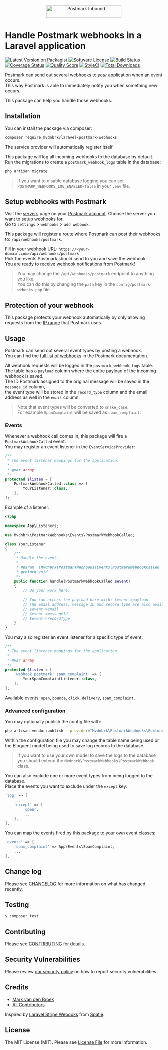 <p align="center"><a href="https://postmarkapp.com" target="_blank"><img src="https://postmarkapp.com/images/logo.svg" alt="Postmark Inbound" width="240" height="40"></a>

# Handle Postmark webhooks in a Laravel application

[![Latest Version on Packagist][ico-version]][link-packagist]
[![Software License][ico-license]](LICENSE.md)
[![Build Status][ico-travis]][link-travis]
[![Coverage Status][ico-scrutinizer]][link-scrutinizer]
[![Quality Score][ico-code-quality]][link-code-quality]
[![StyleCI][ico-style-ci]][link-style-ci]
[![Total Downloads][ico-downloads]][link-downloads]

Postmark can send out several webhooks to *your* application when an event occurs.  
This way Postmark is able to immediately notify you when something new occurs.

This package can help you handle those webhooks.

## Installation

You can install the package via composer:

``` bash
composer require mvdnbrk/laravel-postmark-webhooks
```

The service provider will automatically register itself.

This package will log all incoming webhooks to the database by default.  
Run the migrations to create a `postmark_webhook_logs` table in the database:

``` bash
php artisan migrate
```
> If you want to disable database logging you can set `POSTMARK_WEBHOOKS_LOG_ENABLED=false` in your `.env` file. 

## Setup webhooks with Postmark

Visit the [servers](https://account.postmarkapp.com/servers) page on your [Postmark account](https://account.postmarkapp.com/).
Choose the server you want to setup webhooks for.  
Go to `settings` > `webhooks` > `add webbook`.  

This package will register a route where Postmark can post their webhooks to: `/api/webhooks/postmark`.

Fill in your webhook URL: `https://<your-domain.com>/api/webhooks/postmark`  
Pick the events Postmark should send to you and save the webhook.  
You are ready to receive webhook notifications from Postmark!

> You may change the `/api/webhooks/postmark` endpoint to anything you like.  
> You can do this by changing the `path` key in the `config/postmark-webooks.php` file.

## Protection of your webhook

This package protects your webhook automatically by only allowing requests from the [IP range](https://postmarkapp.com/support/article/800-ips-for-firewalls) that Postmark uses.

## Usage

Postmark can send out several event types by posting a webhook.  
You can find the [full list of webhooks](https://postmarkapp.com/developer/webhooks/webhooks-overview) in the Postmark documentation.

All webhook requests will be logged in the `postmark_webhook_logs` table.  
The table has a `payload` column where the entire payload of the incoming webhook is saved.  
The ID Postmark assigned to the original message will be saved in the `message_id` column,  
the event type will be stored in the `record_type` column and the email address as well in the `email` column.
> Note that event types will be converted to `snake_case`.  
For example `SpamComplaint` will be saved as `spam_complaint`.

### Events

Whenever a webhook call comes in, this package will fire a `PostmarkWebhookCalled` event.  
You may register an event listener in the `EventServiceProvider`:

```php
/**
 * The event listener mappings for the application.
 *
 * @var array
 */
protected $listen = [
    PostmarkWebhookCalled::class => [
        YourListener::class,
    ],
];
```

Example of a listener:

```php
<?php

namespace App\Listeners;

use Mvdnbrk\PostmarkWebhooks\Events\PostmarkWebhookCalled;

class YourListener
{
    /**
     * Handle the event.
     *
     * @param  \Mvdnbrk\PostmarkWebhooks\Events\PostmarkWebhookCalled  $event
     * @return void
     */
    public function handle(PostmarkWebhookCalled $event)
    {
        // Do your work here.
        
        // You can access the payload here with: $event->payload.
        // The email address, message ID and record type are also available:
        // $event->email
        // $event->messageId
        // $event->recordType
    }
}

```

You may also register an event listener for a specific type of event:

```php
/**
 * The event listener mappings for the application.
 *
 * @var array
 */
protected $listen = [
    'webhook.postmark: spam_complaint' => [
        YourSpamComplaintListener::class,
    ],
];
```

Available events: `open`, `bounce`, `click`, `delivery`, `spam_complaint`.

### Advanced configuration

You may optionally publish the config file with:

```bash
php artisan vendor:publish --provider="Mvdnbrk\PostmarkWebhooks\PostmarkWebhooksServiceProvider" --tag="config"
```

Within the configuration file you may change the table name being used 
or the Eloquent model being used to save log records to the database.
> If you want to use your own model to save the logs to the database you should extend
the `Mvdnbrk\PostmarkWebhooks\PostmarkWebhook` class.

You can also exclude one or more event types from being logged to the database.  
Place the events you want to exclude under the `except` key:

```php
'log' => [
    ...
    'except' => [
        'open',
        ...
    ],
],
```

You can map the events fired by this package to your own event classes:

```php
'events' => [
    'spam_complaint' => App\Events\SpamComplaint,
    ...
],
```

## Change log

Please see [CHANGELOG](CHANGELOG.md) for more information on what has changed recently.

## Testing

``` bash
$ composer test
```

## Contributing

Please see [CONTRIBUTING](.github/CONTRIBUTING.md)  for details.

## Security Vulnerabilities

Please review [our security policy](../../security/policy) on how to report security vulnerabilities.

## Credits

- [Mark van den Broek][link-author]
- [All Contributors][link-contributors]

Inspired by [Laravel Stripe Webooks](https://github.com/spatie/laravel-stripe-webhooks) from [Spatie](https://spatie.be/).

## License

The MIT License (MIT). Please see [License File](LICENSE.md) for more information.

[ico-version]: https://img.shields.io/packagist/v/mvdnbrk/laravel-postmark-webhooks.svg?style=flat-square
[ico-license]: https://img.shields.io/badge/license-MIT-brightgreen.svg?style=flat-square
[ico-travis]: https://img.shields.io/travis/mvdnbrk/laravel-postmark-webhooks/master.svg?style=flat-square
[ico-scrutinizer]: https://img.shields.io/scrutinizer/coverage/g/mvdnbrk/laravel-postmark-webhooks.svg?style=flat-square
[ico-code-quality]: https://img.shields.io/scrutinizer/g/mvdnbrk/laravel-postmark-webhooks.svg?style=flat-square
[ico-style-ci]: https://styleci.io/repos/149487979/shield?branch=master
[ico-downloads]: https://img.shields.io/packagist/dt/mvdnbrk/laravel-postmark-webhooks.svg?style=flat-square

[link-packagist]: https://packagist.org/packages/mvdnbrk/laravel-postmark-webhooks
[link-travis]: https://travis-ci.org/mvdnbrk/laravel-postmark-webhooks
[link-scrutinizer]: https://scrutinizer-ci.com/g/mvdnbrk/laravel-postmark-webhooks/code-structure
[link-code-quality]: https://scrutinizer-ci.com/g/mvdnbrk/laravel-postmark-webhooks
[link-style-ci]: https://styleci.io/repos/149487979
[link-downloads]: https://packagist.org/packages/mvdnbrk/laravel-postmark-webhooks
[link-author]: https://github.com/mvdnbrk
[link-contributors]: ../../contributors

